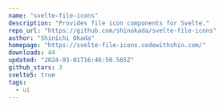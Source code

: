 ```yaml
---
name: "svelte-file-icons"
description: "Provides file icon components for Svelte."
repo_url: "https://github.com/shinokada/svelte-file-icons"
author: "Shinichi Okada"
homepage: "https://svelte-file-icons.codewithshin.com/"
downloads: 44
updated: "2024-03-01T16:46:50.565Z"
github_stars: 3
svelte5: true
tags: 
  - ui
---
```

